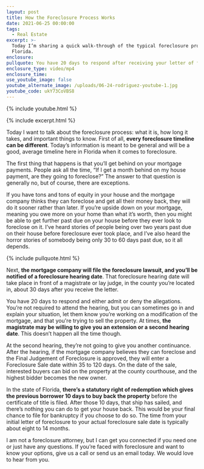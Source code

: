 ```yaml
---
layout: post
title: How the Foreclosure Process Works
date: 2021-06-25 00:00:00
tags:
  - Real Estate
excerpt: >-
  Today I’m sharing a quick walk-through of the typical foreclosure process in
  Florida.
enclosure:
pullquote: You have 20 days to respond after receiving your letter of foreclosure.
enclosure_type: video/mp4
enclosure_time:
use_youtube_image: false
youtube_alternate_image: /uploads/06-24-rodriguez-youtube-1.jpg
youtube_code: ukY73CoVBS8
---
```

{% include youtube.html %}

{% include excerpt.html %}

Today I want to talk about the foreclosure process: what it is, how long it takes, and important things to know. First of all, **every foreclosure timeline can be different**. Today’s information is meant to be general and will be a good, average timeline here in Florida when it comes to foreclosure.

The first thing that happens is that you’ll get behind on your mortgage payments. People ask all the time, “If I get a month behind on my house payment, are they going to foreclose?” The answer to that question is generally no, but of course, there are exceptions.

If you have tons and tons of equity in your house and the mortgage company thinks they can foreclose and get all their money back, they will do it sooner rather than later. If you’re upside down on your mortgage, meaning you owe more on your home than what it’s worth, then you might be able to get further past due on your house before they ever look to foreclose on it. I’ve heard stories of people being over two years past due on their house before foreclosure ever took place, and I’ve also heard the horror stories of somebody being only 30 to 60 days past due, so it all depends.

{% include pullquote.html %}

Next, **the mortgage company will file the foreclosure lawsuit, and you’ll be notified of a foreclosure hearing date**. That foreclosure hearing date will take place in front of a magistrate or lay judge, in the county you’re located in, about 30 days after you receive the letter.

You have 20 days to respond and either admit or deny the allegations. You’re not required to attend the hearing, but you can sometimes go in and explain your situation, let them know you’re working on a modification of the mortgage, and that you're trying to sell the property. At times, **the magistrate may be willing to give you an extension or a second hearing date**. This doesn’t happen all the time though.

At the second hearing, they’re not going to give you another continuance. After the hearing, if the mortgage company believes they can foreclose and the Final Judgement of Foreclosure is approved, they will enter a Foreclosure Sale date within 35 to 120 days. On the date of the sale, interested buyers can bid on the property at the county courthouse, and the highest bidder becomes the new owner.

In the state of Florida, **there’s a statutory right of redemption which gives the previous borrower 10 days to buy back the property** before the certificate of title is filed. After those 10 days, that ship has sailed, and there’s nothing you can do to get your house back. This would be your final chance to file for bankruptcy if you choose to do so. The time from your initial letter of foreclosure to your actual foreclosure sale date is typically about eight to 14 months.

I am not a foreclosure attorney, but I can get you connected if you need one or just have any questions. If you’re faced with foreclosure and want to know your options, give us a call or send us an email today. We would love to hear from you.
